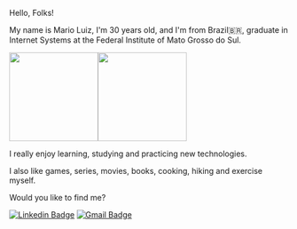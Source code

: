 Hello, Folks!

My name is Mario Luiz, I'm 30 years old, and I'm from Brazil🇧🇷, graduate in Internet Systems at the Federal Institute of Mato Grosso do Sul.

<img align="center" height="160em" src="https://github-readme-stats.vercel.app/api?username=MarioLuiz&show_icons=true&theme=gotham&bg_color=000"><img align="center" height="160em" src="https://github-readme-stats.vercel.app/api/top-langs/?username=MarioLuiz&amp;layout=compact&amp;langs_count=7&amp;theme=gotham">

I really enjoy learning, studying and practicing new technologies.

I also like games, series, movies, books, cooking, hiking and exercise myself.

Would you like to find me?

[![Linkedin Badge](https://img.shields.io/badge/-LinkedIn-blue?style=flat-square&logo=Linkedin&logoColor=white&link=www.linkedin.com/in/mario-luiz-oliveira-de-arruda-1992-dev)](https://www.linkedin.com/in/mario-luiz-oliveira-de-arruda-1992-dev/)
[![Gmail Badge](https://img.shields.io/badge/-Gmail-c14438?style=flat-square&logo=Gmail&logoColor=white&link=mailto:marioluiz.arruda@gmail.com)](mailto:marioluiz.arruda@gmail.com)

<!--
**MarioLuiz/MarioLuiz** is a ✨ _special_ ✨ repository because its `README.md` (this file) appears on your GitHub profile.

Here are some ideas to get you started:

- 🔭 I’m currently working on ...
- 🌱 I’m currently learning ...
- 👯 I’m looking to collaborate on ...
- 🤔 I’m looking for help with ...
- 💬 Ask me about ...
- 📫 How to reach me: ...
- 😄 Pronouns: ...
- ⚡ Fun fact: ...
-->


